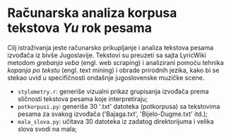# Računarska analiza korpusa tekstova _Yu_ rok pesama<br/>

Cilj istraživanja jeste računarsko prikupljanje i analiza tekstova pesama izvođača iz bivše Jugoslavije. Tekstovi su preuzeti sa sajta LyricWiki metodom _grebanja veba_ (engl. web scraping) i analizirani pomoću tehnika _kopanja po tekstu_ (engl. text mining) i obrade prirodnih jezika, kako bi se stekao uvid u specifičnosti ondašnje jugoslovenske muzičke scene. <br/>

* `stylometry.r`: generiše vizualni prikaz grupisanja izvođača prema sličnosti tekstova pesama koje interpretiraju;
* `potkorpusi.py`: generiše 30 '.txt' datoteka (potkorpusa) sa tekstovima pesama za svakog izvođača ('Bajaga.txt', 'Bijelo-Dugme.txt' itd.);
* `mala_slova.py`: učitava 30 datoteka iz zadatog direktorijuma i velika slova svodi na mala;




